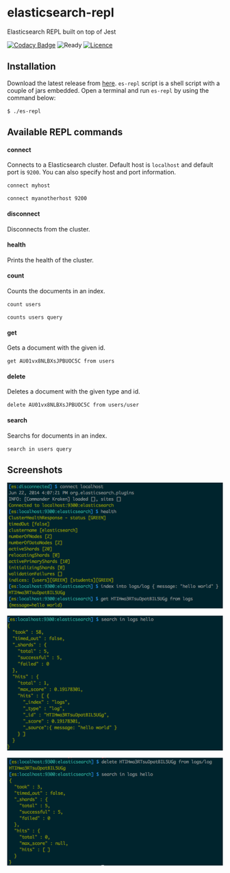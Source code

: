 elasticsearch-repl
==================

Elasticsearch REPL built on top of Jest

[![Codacy Badge](https://www.codacy.com/project/badge/44c69ed6a4cf424181fae338785d0cf9)](https://www.codacy.com/app/fehmicansaglam/es-repl)
![Ready](http://progressed.io/bar/85?title=ready)
[![Licence](https://img.shields.io/hexpm/l/plug.svg)](http://www.apache.org/licenses/LICENSE-2.0)

## Installation
Download the latest release from [here](https://github.com/fehmicansaglam/es-repl/releases/latest). `es-repl` script is a shell script with a couple of jars embedded. Open a terminal and run `es-repl` by using the command below:

```
$ ./es-repl
```

## Available REPL commands

#### connect

Connects to a Elasticsearch cluster. Default host is `localhost` and default port is `9200`. You can also specify host and port information.

```
connect myhost
```

```
connect myanotherhost 9200
```

#### disconnect

Disconnects from the cluster.

#### health

Prints the health of the cluster.

#### count

Counts the documents in an index.

```
count users
```

```
counts users query
```

#### get

Gets a document with the given id.

```
get AU01vx8NLBXsJPBUOC5C from users
```

#### delete

Deletes a document with the given type and id.

```
delete AU01vx8NLBXsJPBUOC5C from users/user
```

#### search

Searchs for documents in an index.

```
search in users query
```

## Screenshots

![Screenshot 1](guide/images/1.png "Screenshot 1")

![Screenshot 2](guide/images/2.png "Screenshot 2")

![Screenshot 3](guide/images/3.png "Screenshot 3")
